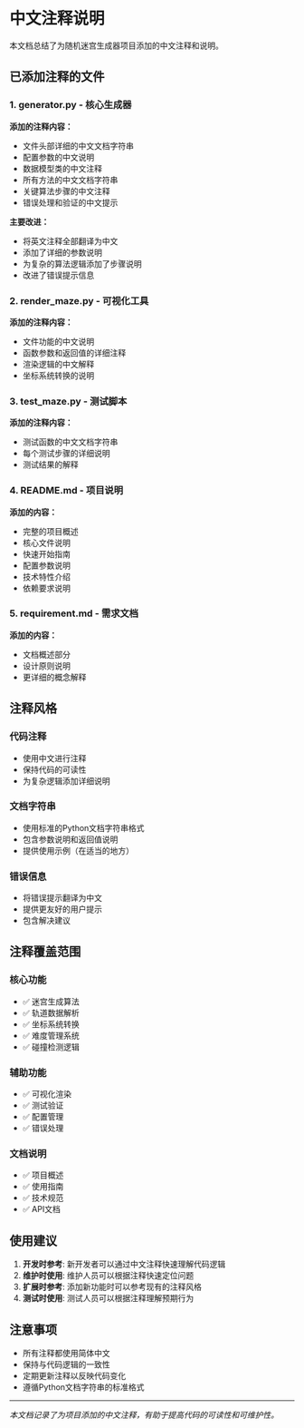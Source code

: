 # 中文注释说明

本文档总结了为随机迷宫生成器项目添加的中文注释和说明。

## 已添加注释的文件

### 1. generator.py - 核心生成器
**添加的注释内容：**
- 文件头部详细的中文文档字符串
- 配置参数的中文说明
- 数据模型类的中文注释
- 所有方法的中文文档字符串
- 关键算法步骤的中文注释
- 错误处理和验证的中文提示

**主要改进：**
- 将英文注释全部翻译为中文
- 添加了详细的参数说明
- 为复杂的算法逻辑添加了步骤说明
- 改进了错误提示信息

### 2. render_maze.py - 可视化工具
**添加的注释内容：**
- 文件功能的中文说明
- 函数参数和返回值的详细注释
- 渲染逻辑的中文解释
- 坐标系统转换的说明

### 3. test_maze.py - 测试脚本
**添加的注释内容：**
- 测试函数的中文文档字符串
- 每个测试步骤的详细说明
- 测试结果的解释

### 4. README.md - 项目说明
**添加的内容：**
- 完整的项目概述
- 核心文件说明
- 快速开始指南
- 配置参数说明
- 技术特性介绍
- 依赖要求说明

### 5. requirement.md - 需求文档
**添加的内容：**
- 文档概述部分
- 设计原则说明
- 更详细的概念解释

## 注释风格

### 代码注释
- 使用中文进行注释
- 保持代码的可读性
- 为复杂逻辑添加详细说明

### 文档字符串
- 使用标准的Python文档字符串格式
- 包含参数说明和返回值说明
- 提供使用示例（在适当的地方）

### 错误信息
- 将错误提示翻译为中文
- 提供更友好的用户提示
- 包含解决建议

## 注释覆盖范围

### 核心功能
- ✅ 迷宫生成算法
- ✅ 轨道数据解析
- ✅ 坐标系统转换
- ✅ 难度管理系统
- ✅ 碰撞检测逻辑

### 辅助功能
- ✅ 可视化渲染
- ✅ 测试验证
- ✅ 配置管理
- ✅ 错误处理

### 文档说明
- ✅ 项目概述
- ✅ 使用指南
- ✅ 技术规范
- ✅ API文档

## 使用建议

1. **开发时参考**: 新开发者可以通过中文注释快速理解代码逻辑
2. **维护时使用**: 维护人员可以根据注释快速定位问题
3. **扩展时参考**: 添加新功能时可以参考现有的注释风格
4. **测试时使用**: 测试人员可以根据注释理解预期行为

## 注意事项

- 所有注释都使用简体中文
- 保持与代码逻辑的一致性
- 定期更新注释以反映代码变化
- 遵循Python文档字符串的标准格式

---

*本文档记录了为项目添加的中文注释，有助于提高代码的可读性和可维护性。*
